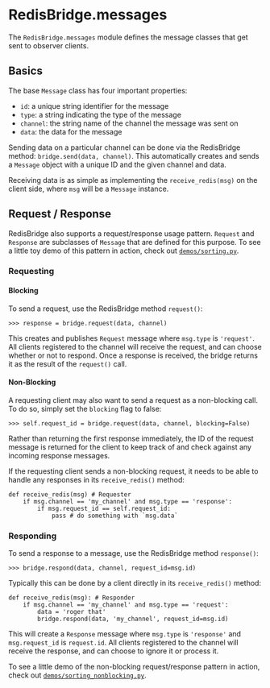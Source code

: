 

# RedisBridge.messages

The `RedisBridge.messages` module defines the message classes that get sent to observer clients.

## Basics

The base `Message` class has four important properties:
- `id`: a unique string identifier for the message
- `type`: a string indicating the type of the message
- `channel`: the string name of the channel the message was sent on
- `data`: the data for the message

Sending data on a particular channel can be done via the RedisBridge method: `bridge.send(data, channel)`. This automatically creates and sends a `Message` object with a unique ID and the given channel and data.

Receiving data is as simple as implementing the `receive_redis(msg)` on the client side, where `msg` will be a `Message` instance.


## Request / Response

RedisBridge also supports a request/response usage pattern.  `Request` and `Response`  are subclasses of `Message` that are defined for this purpose. To see a little toy demo of this pattern in action, check out [`demos/sorting.py`](../../demos/sorting.py).

### Requesting

#### Blocking
To send a request, use the RedisBridge method `request()`:
```
>>> response = bridge.request(data, channel)
```
This creates and publishes `Request` message where `msg.type` is `'request'`. All clients registered to the channel will receive the request, and can choose whether or not to respond. Once a response is received, the bridge returns it as the result of the `request()` call.

#### Non-Blocking
A requesting client may also want to send a request as a non-blocking call. To do so, simply set the `blocking` flag to false:

```
>>> self.request_id = bridge.request(data, channel, blocking=False)
```

Rather than returning the first response immediately, the ID of the request message is returned for the client to keep track of and check against any incoming response messages.

If the requesting client sends a non-blocking request, it needs to be able to handle any responses in its `receive_redis()`  method:

```
def receive_redis(msg) # Requester
	if msg.channel == 'my_channel' and msg.type == 'response':
		if msg.request_id == self.request_id:
			pass # do something with `msg.data`
```

### Responding

To send a response to a message, use the RedisBridge method `response()`:
```
>>> bridge.respond(data, channel, request_id=msg.id)
```

Typically this can be done by a client directly in its `receive_redis()` method:
```
def receive_redis(msg): # Responder
	if msg.channel == 'my_channel' and msg.type == 'request':
		data = 'roger that'
		bridge.respond(data, 'my_channel', request_id=msg.id)
```
This will create a `Response` message where `msg.type` is `'response'` and `msg.request_id` is `request.id`. All clients registered to the channel will receive the response, and can choose to ignore it or process it.

To see a little demo of the non-blocking request/response pattern in action, check out [`demos/sorting_nonblocking.py`](../../demos/sorting_nonblocking.py).
